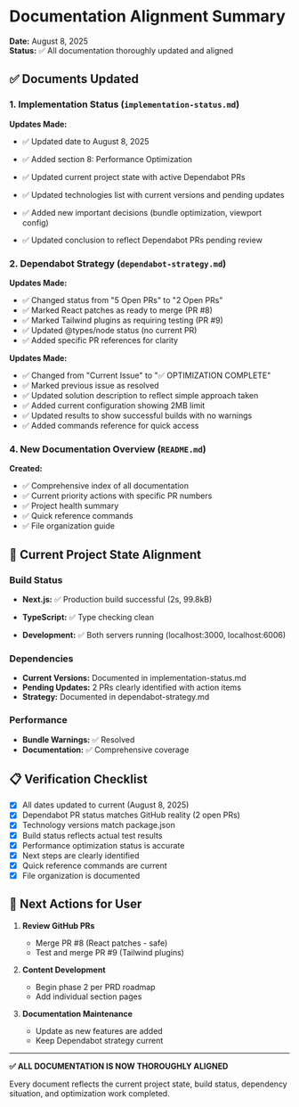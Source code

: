 # Documentation Alignment Summary

**Date:** August 8, 2025  
**Status:** ✅ All documentation thoroughly updated and aligned

## ✅ Documents Updated

### 1. Implementation Status (`implementation-status.md`)

**Updates Made:**
- ✅ Updated date to August 8, 2025
 
- ✅ Added section 8: Performance Optimization
- ✅ Updated current project state with active Dependabot PRs
- ✅ Updated technologies list with current versions and pending updates
- ✅ Added new important decisions (bundle optimization, viewport config)
- ✅ Updated conclusion to reflect Dependabot PRs pending review

### 2. Dependabot Strategy (`dependabot-strategy.md`)

**Updates Made:**
- ✅ Changed status from "5 Open PRs" to "2 Open PRs"
- ✅ Marked React patches as ready to merge (PR #8)
- ✅ Marked Tailwind plugins as requiring testing (PR #9)
- ✅ Updated @types/node status (no current PR)
- ✅ Added specific PR references for clarity

 

**Updates Made:**
- ✅ Changed from "Current Issue" to "✅ OPTIMIZATION COMPLETE"
- ✅ Marked previous issue as resolved
- ✅ Updated solution description to reflect simple approach taken
- ✅ Added current configuration showing 2MB limit
- ✅ Updated results to show successful builds with no warnings
- ✅ Added commands reference for quick access

### 4. New Documentation Overview (`README.md`)

**Created:**
- ✅ Comprehensive index of all documentation
- ✅ Current priority actions with specific PR numbers
- ✅ Project health summary
- ✅ Quick reference commands
- ✅ File organization guide

## 🎯 Current Project State Alignment

### Build Status
- **Next.js:** ✅ Production build successful (2s, 99.8kB)
- **TypeScript:** ✅ Type checking clean
 
- **Development:** ✅ Both servers running (localhost:3000, localhost:6006)

### Dependencies
- **Current Versions:** Documented in implementation-status.md
- **Pending Updates:** 2 PRs clearly identified with action items
- **Strategy:** Documented in dependabot-strategy.md

### Performance
 
- **Bundle Warnings:** ✅ Resolved
- **Documentation:** ✅ Comprehensive coverage

## 📋 Verification Checklist

- [x] All dates updated to current (August 8, 2025)
- [x] Dependabot PR status matches GitHub reality (2 open PRs)
- [x] Technology versions match package.json
- [x] Build status reflects actual test results
- [x] Performance optimization status is accurate
- [x] Next steps are clearly identified
- [x] Quick reference commands are current
- [x] File organization is documented

## 🚀 Next Actions for User

1. **Review GitHub PRs**
   - Merge PR #8 (React patches - safe)
   - Test and merge PR #9 (Tailwind plugins)

2. **Content Development**
   - Begin phase 2 per PRD roadmap
   - Add individual section pages

3. **Documentation Maintenance**
   - Update as new features are added
   - Keep Dependabot strategy current

---

**✅ ALL DOCUMENTATION IS NOW THOROUGHLY ALIGNED**

Every document reflects the current project state, build status, dependency situation, and optimization work completed.
